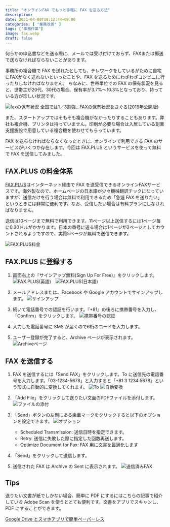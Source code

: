 ```yaml
---
title: "オンラインFAX でもっと手軽に FAX を送る方法"
description: 
date: 2021-04-08T18:12:44+09:00
categories: [ "業務改善" ]
tags: ["事務作業"]
image: fax.webp
draft: false
---
```

何らかの申込書などを送る際に、メールでは受け付けておらず、FAXまたは郵送で送らなければならないことがあります。

事務所の複合機で FAX を送れたとしても、テレワークをしているがために自宅にFAXがなく送れないといったことや、FAX を送るためにわざわざコンビニに行ったりしなければなりません。
ちなみに、世帯単位での FAX の保有状況を見ると、世帯主が20代、30代の場合、保有率が3.7%〜10.3%となっており、持っている方が珍しい状況です。

![faxの保有状況](faxの保有状況.webp)
[全国では1／3割強…FAXの保有状況をさぐる(2019年公開版)](https://news.yahoo.co.jp/byline/fuwaraizo/20190805-00136966/)

また、スタートアップではそもそも複合機がなかったりすることもあります。弊社も複合機、プリンタは持っていません。印刷が必要な場合は入居している創業支援施設で用意している複合機を使わせてもらっています。

FAX を送らなければならなくなったときに、オンラインで利用できる FAX のサービスがいくつか存在します。今回は FAX.PLUS というサービスを使って無料で FAX を送信してみました。

## FAX.PLUS の料金体系
[FAX.PLUS](https://www.fax.plus/)はインターネット経由で FAX を送受信できるオンラインFAXサービスです。海外製なので、ホームページの日本語が少々機械翻訳チックになっていますが、送信だけを行う場合は無料で利用できるため「急遽 FAX を送りたい」というときには非常に便利です。なお、受信したい場合は有料プランにしなければなりません。

送信は10ページまで無料で利用できます。11ページ以上送信するには1ページ毎に0.20ドルがかかります。日本の番号に送る場合は1ページが2ページとしてカウントされるようですので、実質5ページが無料で送信できます。

![FAX.PLUS料金](fax-plus-pricing.webp)

## FAX.PLUS に登録する
1. 画面右上の『サインアップ無料(Sign Up For Free)』をクリックします。
   ![FAX.PLUS(英語)](faxplus-en.webp)　![FAX.PLUS(日本語)](faxplus-jp.webp)

2. メールアドレスまたは、Facebook や Google アカウントでサインアップします。
   ![サインアップ](login.webp)
   
3. 続いて電話番号での認証を行います。『+81』の後ろに携帯番号を入力し、「Confirm」をクリックします。
   ![携帯番号の認証](SMS.webp)
   
4. 入力した電話番号に SMS が届くので6桁のコードを入力します。
5. ユーザー登録が完了すると、Archive ページが表示されます。
   ![Archiveページ](archiveページ.webp)
   
## FAX を送信する
1. FAX を送信するには「Send FAX」をクリックします。To に送信先の電話番号を入力します。「03-1234-5678」と入力すると「+81 3 1234 5678」という形式に自動的に変換してくれます。
   ![To](send-fax1.webp) ![自動変換](send-fax2.webp)
2. 「Add File」をクリックして送りたい文面のPDFファイルを添付します。
   ![ファイルの添付](send-fax3.webp)

3. 「Send」ボタンの左側にある歯車マークをクリックすると以下のオプションを設定できます。
   ![オプション](send-fax4.webp)
   
   - Scheduled Transmission: 送信日時を指定できます。
   - Retry: 送信に失敗した際に指定した回数再送します。
   - Optimize Document for Fax: FAX 用に文書を最適化します

4. 「Send」をクリックして送信します。
5. 送信された FAX は Archive の Sent に表示されます。
   ![送信済みFAX](send-fax5.webp)
   
## Tips
送りたい文書が紙でしかない場合、簡単に PDF にするにはこちらの記事で紹介している Adobe Scan を使うととても便利です。文書をアプリでスキャンし、PDF にすることができます。

<a href="https://www.linkup.works/2020/11/30/easy-way-to-paperless/" target="_blank" rel="noreferrer noopener">Google Drive とスマホアプリで簡単ペーパーレス</a>